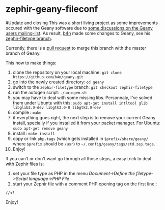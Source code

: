 zephir-geany-fileconf
=====================

#Update and closing
This was a short living project as some improvements occured with the Geany software due to [some discussions on the Geany users mailing-list](http://lists.geany.org/pipermail/users/2014-May/thread.html#9310).
As result, [b4n](https://github.com/b4n) made some changes to Geany, see his [zephir-filetype branch](https://github.com/b4n/geany/tree/zephir-filetype).

Currently, there is a [pull request](https://github.com/geany/geany/pull/270) to merge this branch with the master branch of Geany.

This how to make things:

1. clone the repository on your local machine: `git clone https://github.com/b4n/geany.git`
2. go into the newly created directory: `cd geany`
3. switch to the `zephir-filetype` branch: `git checkout zephir-filetype`
4. run the autogen script: `./autogen.sh`
5. you may have to deal with some missing libs. Personnaly, I've solved them under Ubuntu with this: `sudo apt-get install intltool glib libglib2.0-dev libgtk2.0-0 libgtk2.0-dev`
6. compile : `make`
7. if everything goes right, the next step is to remove your current Geany install, specially if you installed it from your packet manager. For Ubuntu: `sudo apt-get remove geany`
8. install : `make install`
9. copy or link `php.tags` (which gets installed in `$prefix/share/geany/` where `$prefix` should be `/usr`) to `~/.config/geany/tags/std.zep.tags`.
10. Enjoy!

If you can't or don't want go through all those steps, a easy trick to deal with Zephir files is:

1. set your file type as PHP in the menu _Document->Define the filetype->Script language->PHP File_
2. start your Zephir file with a comment PHP opening tag on the first line :
```
//<?
```
Enjoy!
